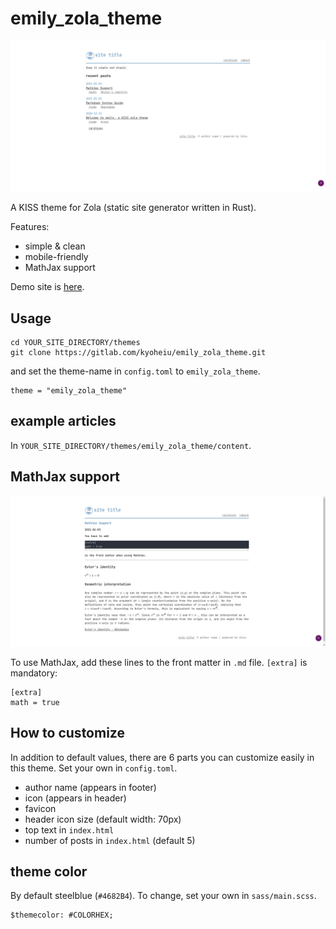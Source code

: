 # emily_zola_theme

![screenshot01](static/images/screenshot01.png)

A KISS theme for Zola (static site generator written in Rust). 

Features:
- simple & clean
- mobile-friendly
- MathJax support

Demo site is [here](https://emily-zola-theme.netlify.app/).

## Usage

```
cd YOUR_SITE_DIRECTORY/themes
git clone https://gitlab.com/kyoheiu/emily_zola_theme.git
```

and set the theme-name in `config.toml` to `emily_zola_theme`.

```
theme = "emily_zola_theme"
```

## example articles

In `YOUR_SITE_DIRECTORY/themes/emily_zola_theme/content`.

## MathJax support

![screenshot03](static/images/screenshot03.png)

To use MathJax, add these lines to the front matter in `.md` file. `[extra]` is mandatory:

```
[extra]
math = true
```

## How to customize
In addition to default values, there are 6 parts you can customize easily in this theme. Set your own in `config.toml`.
- author name (appears in footer)
- icon (appears in header)
- favicon
- header icon size (default width: 70px)
- top text in `index.html`
- number of posts in `index.html` (default 5)

## theme color
By default steelblue (`#4682B4`). To change, set your own in `sass/main.scss`.

```
$themecolor: #COLORHEX;
```